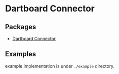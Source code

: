 # Dartboard Connector

## Packages

- [Dartboard Connector](./packages/dartboard-connector/README.md)

## Examples

example implementation is under `./example` directory.
